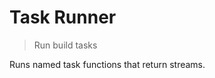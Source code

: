 # Task Runner

<? @include readme/badges.md ?>

> Run build tasks

Runs named task functions that return streams.

<? @include {=readme} install.md ?>

<? @exec mkapi index.js --title=API --level=2 ?>
<? @include {=readme} license.md links.md ?>
